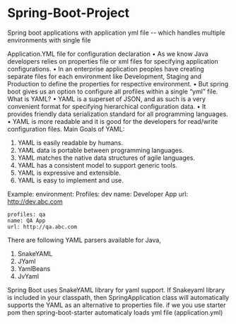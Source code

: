 # Spring-Boot-Project
Spring boot applications with application yml file -- which handles multiple environments with single file

Application.YML file for configuration declaration
•	As we know Java developers relies on properties file or xml files for specifying application configurations. 
•	In an enterprise application peoples have creating separate files for each environment like Development, Staging and Production to define the properties for respective environment.
•	But spring boot gives us an option to configure all profiles within a single “yml” file.
What is YAML?
•	YAML is a superset of JSON, and as such is a very convenient format for specifying hierarchical configuration data.
•	It provides friendly data serialization standard for all programming languages.
•	YAML is more readable and it is good for the developers for read/write configuration files.
Main Goals of YAML:

1.	YAML is easily readable by humans. 
2.	YAML data is portable between programming languages. 
3.	YAML matches the native data structures of agile languages. 
4.	YAML has a consistent model to support generic tools. 
5.	YAML is expressive and extensible. 
6.	YAML is easy to implement and use. 

Example:
environment:
    Profiles: dev
    name: Developer App 
    url: http://dev.abc.com
    
    profiles: qa
    name: QA App 
    url: http://qa.abc.com
There are following YAML parsers available for Java,

1.	SnakeYAML
2.	JYaml
3.	YamlBeans
4.	JvYaml

Spring Boot uses SnakeYAML library for yaml support.
If Snakeyaml library is included in your classpath, then SpringApplication class will automatically supports the YAML as an alternative to properties file.
if we you use starter pom then spring-boot-starter automaticaly loads yml file (application.yml)

